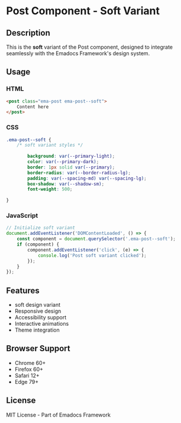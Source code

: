 # Post Component - Soft Variant

## Description
This is the **soft** variant of the Post component, designed to integrate seamlessly with the Emadocs Framework's design system.

## Usage

### HTML
```html
<post class="ema-post ema-post--soft">
    Content here
</post>
```

### CSS
```css
.ema-post--soft {
    /* soft variant styles */
    
        background: var(--primary-light);
        color: var(--primary-dark);
        border: 1px solid var(--primary);
        border-radius: var(--border-radius-lg);
        padding: var(--spacing-md) var(--spacing-lg);
        box-shadow: var(--shadow-sm);
        font-weight: 500;
    
}
```

### JavaScript
```javascript
// Initialize soft variant
document.addEventListener('DOMContentLoaded', () => {
    const component = document.querySelector('.ema-post--soft');
    if (component) {
        component.addEventListener('click', (e) => {
            console.log('Post soft variant clicked');
        });
    }
});
```

## Features
- soft design variant
- Responsive design
- Accessibility support
- Interactive animations
- Theme integration

## Browser Support
- Chrome 60+
- Firefox 60+
- Safari 12+
- Edge 79+

## License
MIT License - Part of Emadocs Framework
